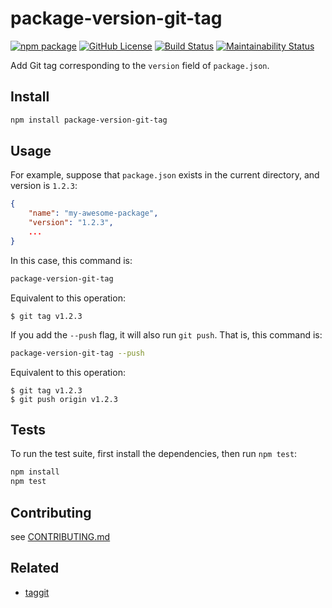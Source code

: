 # package-version-git-tag

[![npm package](https://img.shields.io/npm/v/package-version-git-tag.svg)][npm]
[![GitHub License](https://img.shields.io/github/license/sounisi5011/package-version-git-tag.svg)][github-license]
[![Build Status](https://travis-ci.com/sounisi5011/package-version-git-tag.svg?branch=master)](https://travis-ci.com/sounisi5011/package-version-git-tag)
[![Maintainability Status](https://api.codeclimate.com/v1/badges/ac675a219746d53b79bc/maintainability)](https://codeclimate.com/github/sounisi5011/package-version-git-tag/maintainability)

[npm]: https://www.npmjs.com/package/package-version-git-tag
[github-license]: https://github.com/sounisi5011/package-version-git-tag/blob/master/LICENSE

Add Git tag corresponding to the `version` field of `package.json`.

## Install

```sh
npm install package-version-git-tag
```

## Usage

For example, suppose that `package.json` exists in the current directory, and version is `1.2.3`:

```json
{
    "name": "my-awesome-package",
    "version": "1.2.3",
    ...
}
```

In this case, this command is:

```sh
package-version-git-tag
```

Equivalent to this operation:

```console
$ git tag v1.2.3
```

If you add the `--push` flag, it will also run `git push`. That is, this command is:

```sh
package-version-git-tag --push
```

Equivalent to this operation:

```console
$ git tag v1.2.3
$ git push origin v1.2.3
```

## Tests

To run the test suite, first install the dependencies, then run `npm test`:

```sh
npm install
npm test
```

## Contributing

see [CONTRIBUTING.md](https://github.com/sounisi5011/package-version-git-tag/blob/master/CONTRIBUTING.md)

## Related

* [taggit](https://github.com/okunishinishi/node-taggit)
